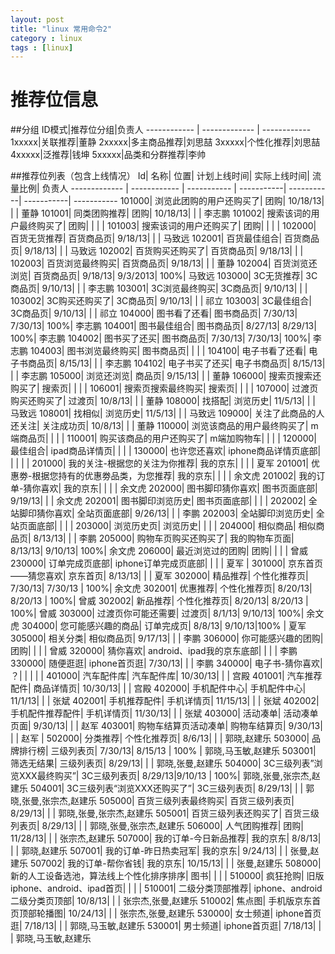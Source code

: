 ```yaml
---
layout: post
title: "linux 常用命令2"
category : linux
tags : [linux]
---
```

# 推荐位信息

##分组
ID模式|推荐位分组|负责人
------------ | ------------- | ------------ 
1xxxxx|关联推荐|董静
2xxxxx|多主商品推荐|刘思喆
3xxxxx|个性化推荐|刘思喆
4xxxxx|泛推荐|钱坤
5xxxxx|品类和分群推荐|李帅

##推荐位列表（包含上线情况）
Id| 名称| 位置| 计划上线时间| 实际上线时间| 流量比例| 负责人
------------- | ------------ | ----------- | -----------| -----------| -----------| -----------
101000| 浏览此团购的用户还购买了| 团购| 10/18/13| | | 董静
101001| 同类团购推荐| 团购| 10/18/13| | | 李志鹏
101002| 搜索该词的用户最终购买了| 团购| | | | 
101003| 搜索该词的用户还购买了| 团购| | | | 
102000| 百货无货推荐| 百货商品页| 9/18/13| | | 马致远
102001| 百货最佳组合| 百货商品页| 9/18/13| | | 马致远
102002| 百货购买还购买了| 百货商品页| 9/18/13| | | 
102003| 百货浏览最终购买| 百货商品页| 9/18/13| | | 董静
102004| 百货浏览还浏览| 百货商品页| 9/18/13| 9/3/2013| 100%| 马致远
103000| 3C无货推荐| 3C商品页| 9/10/13| | | 李志鹏
103001| 3C浏览最终购买| 3C商品页| 9/10/13| | | 
103002| 3C购买还购买了| 3C商品页| 9/10/13| | | 祁立
103003| 3C最佳组合| 3C商品页| 9/10/13| | | 祁立
104000| 图书看了还看| 图书商品页| 7/30/13| 7/30/13| 100%| 李志鹏
104001| 图书最佳组合| 图书商品页| 8/27/13| 8/29/13| 100%| 李志鹏
104002| 图书买了还买| 图书商品页| 7/30/13| 7/30/13| 100%| 李志鹏
104003| 图书浏览最终购买| 图书商品页| | | | 
104100| 电子书看了还看| 电子书商品页| 8/15/13| | | 李志鹏
104102| 电子书买了还买| 电子书商品页| 8/15/13| | | 李志鹏
105000| 浏览还浏览| 商品页| 9/15/13| | | 董静
106000| 搜索页搜索还购买了| 搜索页| | | | 
106001| 搜索页搜索最终购买| 搜索页| | | | 
107000| 过渡页购买还购买了| 过渡页| 10/8/13| | | 董静
108000| 找搭配| 浏览历史| 11/5/13| | | 马致远
108001| 找相似| 浏览历史| 11/5/13| | | 马致远
109000| 关注了此商品的人还关注| 关注成功页| 10/8/13| | | 董静
110000| 浏览该商品的用户最终购买了| m端商品页| | | | 
110001| 购买该商品的用户还购买了| m端加购物车| | | | 
120000| 最佳组合| ipad商品详情页| | | | 
130000| 也许您还喜欢| iphone商品详情页底部| | | | 
|
201000| 我的关注-根据您的关注为你推荐| 我的京东| | | | 夏军
201001| 优惠劵-根据您持有的优惠劵品类，为您推荐| 我的京东| | | | 余文虎
201002| 我的订单-猜你喜欢| 我的京东| | | | 余文虎
202000| 图书脚印猜你喜欢| 图书页面底部| 9/19/13| | | 余文虎
202001| 图书脚印浏览历史| 图书页面底部| | | | 
202002| 全站脚印猜你喜欢| 全站页面底部| 9/26/13| | | 李鹏
202003| 全站脚印浏览历史| 全站页面底部| | | | 
203000| 浏览历史页| 浏览历史| | | | 
204000| 相似商品| 相似商品页| 8/13/13| | | 李鹏
205000| 购物车页购买还购买了| 我的购物车页面| 8/13/13| 9/10/13| 100%| 余文虎
206000| 最近浏览过的团购| 团购| | | | 曾威
230000| 订单完成页底部| iphone订单完成页底部| | | | 夏军
|
301000| 京东首页——猜您喜欢| 京东首页| 8/13/13| | | 夏军
302000| 精品推荐| 个性化推荐页| 7/30/13| 7/30/13 | 100%| 余文虎
302001| 优惠推荐| 个性化推荐页| 8/20/13| 8/20/13 | 100%| 曾威
302002| 新品推荐| 个性化推荐页| 8/20/13| 8/20/13 | 100%| 曾威
303000| 过渡页你可能还需要| 过渡页| 8/1/13| 9/10/13| 100%| 余文虎
304000| 您可能感兴趣的商品| 订单完成页| 8/8/13| 9/10/13|100% | 夏军
305000| 相关分类| 相似商品页| 9/17/13| | | 李鹏
306000| 你可能感兴趣的团购| 团购| | | | 曾威
320000| 猜你喜欢| android、ipad我的京东底部| | | | 李鹏
330000| 随便逛逛| iphone首页逛| 7/30/13| | | 李鹏
340000| 电子书-猜你喜欢| ？| | | | 
|
401000| 汽车配件库| 汽车配件库| 10/30/13| | | 宫殿
401001| 汽车推荐配件| 商品详情页| 10/30/13| | | 宫殿
402000| 手机配件中心| 手机配件中心| 11/1/13| | | 张斌
402001| 手机推荐配件| 手机详情页| 11/15/13| | | 张斌
402002| 手机配件推荐配件| 手机详情页| 11/30/13| | | 张斌
403000| 活动凑单| 活动凑单页面| 9/30/13| | | 赵军
403001| 购物车结算页活动凑单| 购物车结算页| 9/30/13| | | 赵军
|
502000| 分类推荐| 个性化推荐页| 8/6/13| | | 郭晓,赵建乐
503000| 品牌排行榜| 三级列表页| 7/30/13| 8/15/13 | 100% | 郭晓,马玉敏,赵建乐
503001| 筛选无结果| 三级列表页| 8/29/13| | | 郭晓,张曼,赵建乐
504000| 3C三级列表”浏览XXX最终购买”| 3C三级列表页| 8/29/13|9/10/13 | 100%| 郭晓,张曼,张宗杰,赵建乐
504001| 3C三级列表“浏览XXX还购买了”| 3C三级列表页| 8/29/13| | | 郭晓,张曼,张宗杰,赵建乐
505000| 百货三级列表最终购买| 百货三级列表页| 8/29/13| | | 郭晓,张曼,张宗杰,赵建乐
505001| 百货三级列表还购买了| 百货三级列表页| 8/29/13| | | 郭晓,张曼,张宗杰,赵建乐
506000| 人气团购推荐| 团购| 11/28/13| | | 张宗杰,赵建乐
507000| 我的订单-今日新品推荐| 我的京东| 8/8/13| | | 郭晓,赵建乐
507001| 我的订单-昨日热卖冠军| 我的京东| 9/24/13| | | 张曼,赵建乐
507002| 我的订单-帮你省钱| 我的京东| 10/15/13| | | 张曼,赵建乐
508000| 新的人工设备选池，算法线上个性化排序排序| 图书| | | | 
510000| 疯狂抢购| 旧版iphone、android、ipad首页| | | | 
510001| 二级分类顶部推荐| iphone、android二级分类页顶部| 10/8/13| | | 张宗杰,张曼,赵建乐
510002| 焦点图| 手机版京东首页顶部轮播图| 10/24/13| | | 张宗杰,张曼,赵建乐
530000| 女士频道| iphone首页逛| 7/18/13| | | 郭晓,马玉敏,赵建乐
530001| 男士频道| iphone首页逛| 7/18/13| | | 郭晓,马玉敏,赵建乐